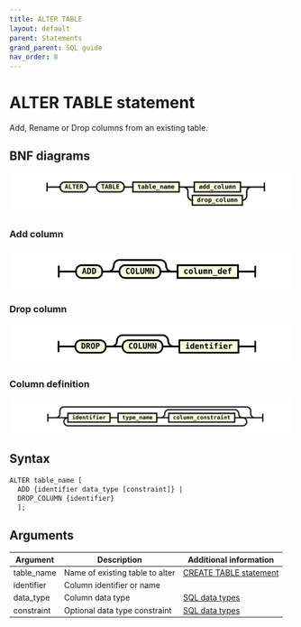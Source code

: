 ```yaml
---
title: ALTER TABLE
layout: default
parent: Statements
grand_parent: SQL guide
nav_order: 8
---
```


# ALTER TABLE statement

Add, Rename or Drop columns from an existing table.

## BNF diagrams

![expr](/assets/images/sql-guide/alter_table_stmt.svg)

### Add column

![expr](/assets/images/sql-guide/add_column.svg)

### Drop column

![expr](/assets/images/sql-guide/drop_column.svg)

### Column definition

![expr](/assets/images/sql-guide/column_def.svg)

## Syntax

```
ALTER table_name [
  ADD {identifier data_type [constraint]} |
  DROP_COLUMN {identifier}
  ];
```

## Arguments

| Argument | Description | Additional information |
|---|---|---|
| table_name | Name of existing table to alter | [CREATE TABLE statement](/docs/sql-guide/statements/statement-table-create) |
| identifier | Column identifier or name |
| data_type | Column data type | [SQL data types](/docs/sql-guide/data-types/data-types-home) |
| constraint | Optional data type constraint | [SQL data types](/docs/sql-guide/data-types/data-types-home) |

<!-- commenting out because the examples aren't great
## Examples

{% include /sql-guide/sql-eg-table-alter-statements.md %}
-->
